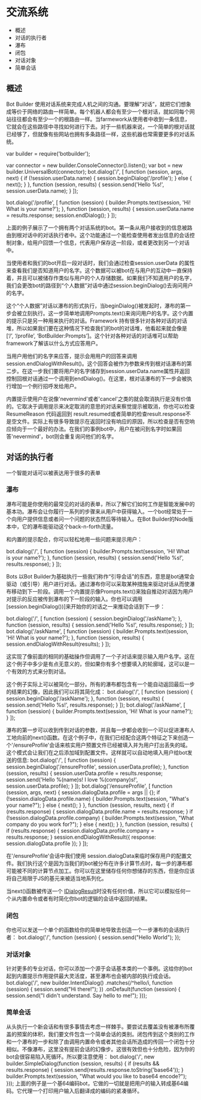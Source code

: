 # 交流系统 #
- 概述
- 对话的执行者
 - 瀑布
 - 闭包
 - 对话对象
 - 简单会话
 
## 概述 ##

Bot Builder 使用对话系统来完成人机之间的沟通。要理解“对话”，就把它们想象成等价于网络的路由一样简单。每个机器人都会有至少一个根对话，就如同每个网站往往都会有至少一个的根路由一样。当farmework从使用者中收到一条信息，它就会在这些路径中寻找如何进行下去。对于一些机器来说，一个简单的根对话就已经够了，但就像有些网站也拥有多条路径一样，这些机器也常需要更多的对话系统。

var builder = require('botbuilder');

var connector = new builder.ConsoleConnector().listen();
var bot = new builder.UniversalBot(connector);
bot.dialog('/', [
    function (session, args, next) {
        if (!session.userData.name) {
            session.beginDialog('/profile');
        } else {
            next();
        }
    },
    function (session, results) {
        session.send('Hello %s!', session.userData.name);
    }
]);

bot.dialog('/profile', [
    function (session) {
        builder.Prompts.text(session, 'Hi! What is your name?');
    },
    function (session, results) {
        session.userData.name = results.response;
        session.endDialog();
    }
]);

上面的例子展示了一个拥有两个对话系统的bot。第一条从用户接收到的信息被路由到根对话中的对话执行者中。这个功能通过一个能检查使用者发出信息的会话控制对象，给用户回馈一个信息，代表用户保存这一阶段，或者更改到另一个对话中。

当使用者和我们的bot开启一段对话时，我们会通过检查session.userData 的属性来查看我们是否知道用户的名字。这个数据可以被bot在与用户的互动中一直保持着，并且可以被储存作类似与用户的个人存储数据。如果我们不知道用户的名字，我们会更改bot的路径到“个人数据”对话中通过session.beginDialog()去询问用户的名字。

这个“个人数据”对话以瀑布的形式执行，当beginDialog()被发起时，瀑布的第一步会被立刻执行。这一步简单地调用Prompts.text()来询问用户的名字。这个内置的提示只是另一种用来执行的对话。Framework 持有很多针对各种对话的对话堆，所以如果我们要在这种情况下检查我们的bot的对话堆，他看起来就会像是 [‘/’, ‘/profile’, ‘BotBuilder:Prompts’]。这个针对各种对话的对话堆可以帮助framework了解该以什么方式应答用户。

当用户用他们的名字来应答，提示会用用户的回答来调用session.endDialogWithResult()。这个回答会被作为参数来传到根对话瀑布的第二步。在这一步我们要将用户的名字储存到session.userData.name属性并返回控制回根对话通过一个调用到endDialog()。在这里，根对话瀑布的下一步会被执行增加一个例行招呼发给用户。

内置提示使用户在说像'nevermind'或者'cancel'之类的就会取消执行是没有价值的。它取决于调用提示来决定取消的意思的对话来察觉提示被取消，你也可以检查 ResumeReason 代码返回到 result.resumed或者简单的检查result.response不是空文件。实际上有很多导致提示在返回时没有响应的原因，所以检查是否有空响应倾向于一个最好的办法。在我们的事例bot中，用户在被问到名字时如果回答'nevermind'，bot则会重复询问他们的名字。

## 对话的执行者 ##
一个智能对话可以被表达用于很多的表单
### 瀑布 ###
瀑布可能是你使用的最常见的对话的表单，所以了解它们如何工作是智能发展中的基本功。瀑布会让你履行一系列的步骤来从用户中获得输入。一个bot经常处于一个向用户提供信息或者问一个问题的状态然后等待输入。在Bot Builder的Node版本中，它的瀑布能驱动这个back-n-forth流量。

和内置的提示配合，你可以轻松地用一些问题来提示用户：

bot.dialog('/', [
    function (session) {
        builder.Prompts.text(session, 'Hi! What is your name?');
    },
    function (session, results) {
        session.send('Hello %s!', results.response);
    }
]);

Bots 以Bot Builder为基础执行一些我们称作“引导会话”的东西，意思是bot通常会驱动（或引导）用户进行对话。通过瀑布你可以采取某种措施来驱动对话从而使瀑布移动到下一阶段。调用一个内置提示像Prompts.text()来独自推动对话因为用户对提示的反应被传到瀑布的下一阶段的输入。你也可以调用[session.beginDialog())]来开始你的对话之一来推动会话到下一步：

bot.dialog('/', [
    function (session) {
        session.beginDialog('/askName');
    },
    function (session, results) {
        session.send('Hello %s!', results.response);
    }
]);
bot.dialog('/askName', [
    function (session) {
        builder.Prompts.text(session, 'Hi! What is your name?');
    },
    function (session, results) {
        session.endDialogWithResult(results);
    }
]);

这实现了像前面的相同的基础操作但调用了一个子对话来提示输入用户名字。这在这个例子中多少是有点无意义的，但如果你有多个想要填入的轮廓域，这可以是一个有效的方式来分割对话。

这个例子实际上可以被简化一部分。所有的瀑布都包含有一个能自动返回最后一步的结果的幻像，因此我们可以将其简化成：
bot.dialog('/', [
    function (session) {
        session.beginDialog('/askName');
    },
    function (session, results) {
        session.send('Hello %s!', results.response);
    }
]);
bot.dialog('/askName', [
    function (session) {
        builder.Prompts.text(session, 'Hi! What is your name?');
    }
]);

瀑布的第一步可以收到传到对话的参数，并且每一步都会收到一个可以促进瀑布人工地向前的next()函数。在这个例子中，在我们已经配合这两个特征之下来创造一个'/ensureProfile'会话来核实用户预置文件已经被填入并为用户打出丢失的域。这个模式会让我们在之后添加域到配置文件。这样就可以自动地填入用户给bot发送的信息:
bot.dialog('/', [
    function (session) {
        session.beginDialog('/ensureProfile', session.userData.profile);
    },
    function (session, results) {
        session.userData.profile = results.response;
        session.send('Hello %(name)s! I love %(company)s!', session.userData.profile);
    }
]);
bot.dialog('/ensureProfile', [
    function (session, args, next) {
        session.dialogData.profile = args || {};
        if (!session.dialogData.profile.name) {
            builder.Prompts.text(session, "What's your name?");
        } else {
            next();
        }
    },
    function (session, results, next) {
        if (results.response) {
            session.dialogData.profile.name = results.response;
        }
        if (!session.dialogData.profile.company) {
            builder.Prompts.text(session, "What company do you work for?");
        } else {
            next();
        }
    },
    function (session, results) {
        if (results.response) {
            session.dialogData.profile.company = results.response;
        }
        session.endDialogWithResult({ response: session.dialogData.profile });
    }
]);

在'/ensureProfile'会话中我们使用 session.dialogData来临时保存用户的配置文件。我们执行这个是因为当我们的bot被分布在许多计算节点时，每一步的瀑布都可能被不同的计算节点加工。你可以在这里储存任何你想储存的东西，但是你应该将自己局限于JS的基元来被适当地系列化。

当next()函数被传送一个 [IDialogResult](idialogresult)时没有任何价值，所以它可以模拟任何一个从内置命令或者有时简化你bot的逻辑的会话中返回的结果。
### 闭包 ###

你也可以发送一个单个的函数给你的简单地导致去创造一个一步瀑布的会话执行者：
bot.dialog('/', function (session) {
    session.send("Hello World");
});

### 对话对象 ###
针对更多的专业对话，你可以添加一个源于会话基本类的一个事例。这给你的bot起到内置提示作用提供最大灵活度，甚至瀑布也会被内部的执行成会话。
bot.dialog('/', new builder.IntentDialog()
    .matches(/^hello/i, function (session) {
        session.send("Hi there!");
    })
    .onDefault(function (session) {
        session.send("I didn't understand. Say hello to me!");
    }));

### 简单会话 ###
从头执行一个新会话和有很多事情去考虑一样棘手。要尝试去覆盖没有被瀑布所覆盖的预案的体积，我们要文件包含一个简单会话的类别。闭包传到这个类别的工作和一个瀑布的一步和除了由调用内置命令或者其他会话所造成的传回一个闭包十分相似。不像瀑布，这里没有提前会话的幻像步。这很有效但也十分危险，因为你的bot会很容易陷入死循环。所以要注意使用：
bot.dialog('/', new builder.SimpleDialog(function (session, results) {
    if (results && results.response) {
        session.send(results.response.toString('base64'));
    }
    builder.Prompts.text(session, "What would you like to base64 encode?");
}));
上面的例子是一个基64编码bot，它做的一切就是把用户的输入转成基64编码。它代理一个打印用户输入后翻译成的编码的紧凑循环。

